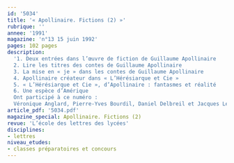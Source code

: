 ```yaml
---
id: '5034'
title: '« Apollinaire. Fictions (2) »'
rubrique: ''
annee: '1991'
magazine: 'n°13 15 juin 1992'
pages: 102 pages
description: 
  '1. Deux entrées dans l’œuvre de fiction de Guillaume Apollinaire
  2. Lire les titres des contes de Guillaume Apollinaire
  3. La mise en « je » dans les contes de Guillaume Apollinaire
  4. Apollinaire créateur dans « L’Hérésiarque et Cie »
  5. « L’Hérésiarque et Cie », d’Apollinaire : fantasmes et réalité
  6. Une espèce d’Amérique
  Ont participé à ce numéro :
  Véronique Anglard, Pierre-Yves Bourdil, Daniel Delbreil et Jacques Le Marinel'
article_pdf: '5034.pdf'
magazine_special: Apollinaire. Fictions (2)
revue: 'L’école des lettres des lycées'
disciplines:
- lettres
niveau_etudes:
- classes préparatoires et concours
---
```

